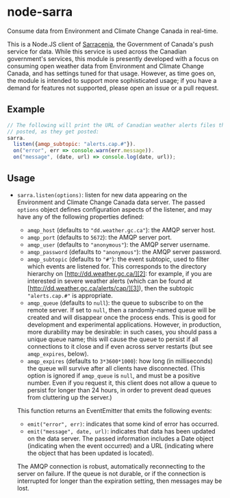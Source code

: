 node-sarra
==========
Consume data from Environment and Climate Change Canada in real-time.

This is a Node.JS client of [Sarracenia][1], the Government of Canada's push
service for data. While this service is used across the Canadian government's
services, this module is presently developed with a focus on consuming open
weather data from Environment and Climate Change Canada, and has settings tuned
for that usage. However, as time goes on, the module is intended to support
more sophisticated usage; if you have a demand for features not supported,
please open an issue or a pull request.

Example
-------
```javascript
// The following will print the URL of Canadian weather alerts files that get
// posted, as they get posted:
sarra.
  listen({amqp_subtopic: "alerts.cap.#"}).
  on("error", err => console.warn(err.message)).
  on("message", (date, url) => console.log(date, url));
```

Usage
-----
*   `sarra.listen(options)`: listen for new data appearing on the Environment
    and Climate Change Canada data server. The passed `options` object defines
    configuration aspects of the listener, and may have any of the following
    properties defined:

    *   `amqp_host` (defaults to `"dd.weather.gc.ca"`): the AMQP server host.
    *   `amqp_port` (defaults to `5672`): the AMQP server port.
    *   `amqp_user` (defaults to `"anonymous"`): the AMQP server username.
    *   `amqp_password` (defaults to `"anonymous"`): the AMQP server password.
    *   `amqp_subtopic` (defaults to `"#"`): the event subtopic, used to filter
        which events are listened for. This corresponds to the directory
        hierarchy on [http://dd.weather.gc.ca/][2]: for example, if you are
        interested in severe weather alerts (which can be found at
        [http://dd.weather.gc.ca/alerts/cap/][3]), then the subtopic
        `"alerts.cap.#"` is appropriate.
    *   `amqp_queue` (defaults to `null`): the queue to subscribe to on the
        remote server. If set to `null`, then a randomly-named queue will be
        created and will disappear once the process ends. This is good for
        development and experimental applications. However, in production, more
        durability may be desirable: in such cases, you should pass a unique
        queue name; this will cause the queue to persist if all connections to
        it close and if even across server restarts (but see `amqp_expires`,
        below).
    *   `amqp_expires` (defaults to `3*3600*1000`): how long (in milliseconds)
        the queue will survive after all clients have disconnected. (This
        option is ignored if `amqp_queue` is `null`, and must be a positive
        number. Even if you request it, this client does not allow a queue to
        persist for longer than 24 hours, in order to prevent dead queues from
        cluttering up the server.)

    This function returns an EventEmitter that emits the following events:

    *   `emit("error", err)`: indicates that some kind of error has occurred.
    *   `emit("message", date, url)`: indicates that data has been updated on
        the data server. The passed information includes a Date object
        (indicating when the event occurred) and a URL (indicating where the
        object that has been updated is located).

    The AMQP connection is robust, automatically reconnecting to the server on
    failure. If the queue is not durable, or if the connection is interrupted
    for longer than the expiration setting, then messages may be lost.

[1]: https://github.com/MetPX/sarracenia
[2]: http://dd.weather.gc.ca/
[3]: http://dd.weather.gc.ca/alerts/cap/
